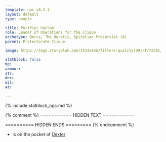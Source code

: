 ```yaml
---
template: npc v0.3.1
layout: default
type: people

title: Purifier Harlem
role: Leader of Operations for the Clique
archetype: Borca, The Heretic, Spitalian Preservist (4)
parent: Protectorate Clique

image: https://img2.storyblok.com/1543x896/filters:quality(90)/f/72501/3840x2230/40928ceedc/spitalians-the-preservists-arrive.jpg

statblock: false
hp: 
armour: 
str: 
dex: 
wil: 
at: 

---
```


{% include statblock_npc.md %}

{% comment %} =========== HIDDEN TEXT ===========

========== HIDDEN ENDS ========= {% endcomment %}

- Is on the pocket of [Dexter](Dexter.md)
